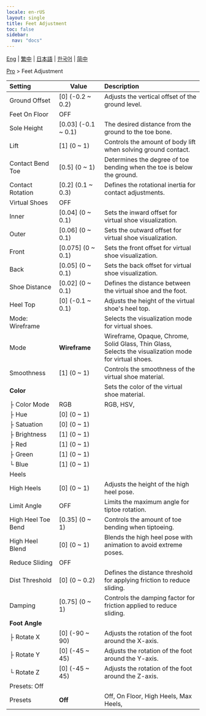 ```yaml
---
locale: en-rUS
layout: single
title: Feet Adjustment
toc: false
sidebar:
  nav: "docs"
---
```

[Eng](/dancexr/menu/2025.4/actor/feet_adjustment) | [繁中](/tw/dancexr/menu/2025.4/actor/feet_adjustment) | [日本語](/jp/dancexr/menu/2025.4/actor/feet_adjustment) | [한국어](/kr/dancexr/menu/2025.4/actor/feet_adjustment) | [简中](/zh/dancexr/menu/2025.4/actor/feet_adjustment)

[Pro](../menu#Pro) > Feet Adjustment



| Setting | Value | Description |
| :--- | --- | :--- |
| Ground Offset | [0] (-0.2 ~ 0.2) | Adjusts the vertical offset of the ground level.
| Feet On Floor | OFF | 
| Sole Height | [0.03] (-0.1 ~ 0.1) | The desired distance from the ground to the toe bone.
| Lift | [1] (0 ~ 1) | Controls the amount of body lift when solving ground contact.
| Contact Bend Toe | [0.5] (0 ~ 1) | Determines the degree of toe bending when the toe is below the ground.
| Contact Rotation | [0.2] (0.1 ~ 0.3) | Defines the rotational inertia for contact adjustments.
| Virtual Shoes | OFF | 
| Inner | [0.04] (0 ~ 0.1) | Sets the inward offset for virtual shoe visualization.
| Outer | [0.06] (0 ~ 0.1) | Sets the outward offset for virtual shoe visualization.
| Front | [0.075] (0 ~ 0.1) | Sets the front offset for virtual shoe visualization.
| Back | [0.05] (0 ~ 0.1) | Sets the back offset for virtual shoe visualization.
| Shoe Distance | [0.02] (0 ~ 0.1) | Defines the distance between the virtual shoe and the foot.
| Heel Top | [0] (-0.1 ~ 0.1) | Adjusts the height of the virtual shoe's heel top.
| Mode: Wireframe || Selects the visualization mode for virtual shoes.
| Mode | **Wireframe** | Wireframe, Opaque, Chrome, Solid Glass, Thin Glass, <br/>Selects the visualization mode for virtual shoes. |
| Smoothness | [1] (0 ~ 1) | Controls the smoothness of the virtual shoe material.
| **Color** | | Sets the color of the virtual shoe material.
| ├&nbsp;Color Mode | RGB | RGB, HSV, 
| ├&nbsp;Hue | [0] (0 ~ 1) | 
| ├&nbsp;Satuation | [0] (0 ~ 1) | 
| ├&nbsp;Brightness | [1] (0 ~ 1) | 
| ├&nbsp;Red | [1] (0 ~ 1) | 
| ├&nbsp;Green | [1] (0 ~ 1) | 
| └&nbsp;Blue | [1] (0 ~ 1) | 
| Heels || 
| High Heels | [0] (0 ~ 1) | Adjusts the height of the high heel pose.
| Limit Angle | OFF | Limits the maximum angle for tiptoe rotation.
| High Heel Toe Bend | [0.35] (0 ~ 1) | Controls the amount of toe bending when tiptoeing.
| High Heel Blend | [0] (0 ~ 1) | Blends the high heel pose with animation to avoid extreme poses.
| Reduce Sliding | OFF | 
| Dist Threshold | [0] (0 ~ 0.2) | Defines the distance threshold for applying friction to reduce sliding.
| Damping | [0.75] (0 ~ 1) | Controls the damping factor for friction applied to reduce sliding.
| **Foot Angle** | | 
| ├&nbsp;Rotate X | [0] (-90 ~ 90) | Adjusts the rotation of the foot around the X-axis.
| ├&nbsp;Rotate Y | [0] (-45 ~ 45) | Adjusts the rotation of the foot around the Y-axis.
| └&nbsp;Rotate Z | [0] (-45 ~ 45) | Adjusts the rotation of the foot around the Z-axis.
| Presets: Off || 
| Presets | **Off** | Off, On Floor, High Heels, Max Heels,  |

